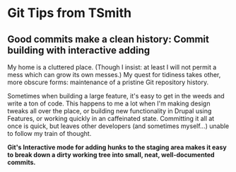 # Git Tips from TSmith

## Good commits make a clean history: Commit building with interactive adding

My home is a cluttered place. (Though I insist: at least I will not permit a
mess which can grow its own messes.) My quest for tidiness takes other, more
obscure forms: maintenance of a pristine Git repository history.

Sometimes when building a large feature, it's easy to get in the weeds and write
a ton of code. This happens to me a lot when I'm making design tweaks all over
the place, or building new functionality in Drupal using Features, or working
quickly in an caffeinated state. Committing it all at once is quick, but leaves
other developers (and sometimes myself...) unable to follow my train of thought.

**Git's Interactive mode for adding hunks to the staging area makes it easy to
break down a dirty working tree into small, neat, well-documented commits.**